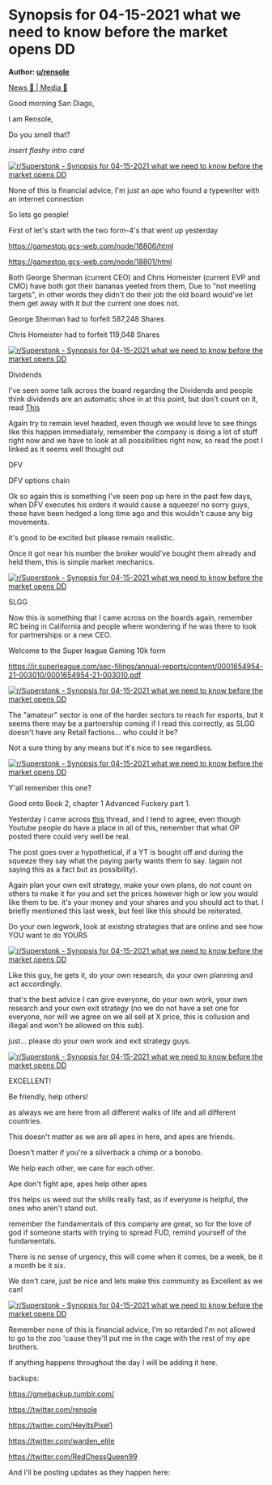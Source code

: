 Synopsis for 04-15-2021 what we need to know before the market opens DD
=======================================================================

**Author: [u/rensole](https://www.reddit.com/user/rensole/)**

[News 📰 | Media 📱](https://www.reddit.com/r/Superstonk/search?q=flair_name%3A%22News%20%F0%9F%93%B0%20%7C%20Media%20%F0%9F%93%B1%22&restrict_sr=1)

Good morning San Diago,

I am Rensole,

Do you smell that?

*insert flashy intro card*

[![r/Superstonk - Synopsis for 04-15-2021 what we need to know before the market opens DD](https://preview.redd.it/eu4nrnsuuat61.png?width=680&format=png&auto=webp&s=6fd1a17f30577791d5f7f3372ed3157c2a1a2f45)](https://preview.redd.it/eu4nrnsuuat61.png?width=680&format=png&auto=webp&s=6fd1a17f30577791d5f7f3372ed3157c2a1a2f45)

None of this is financial advice, I'm just an ape who found a typewriter with an internet connection

So lets go people!

First of let's start with the two form-4's that went up yesterday

<https://gamestop.gcs-web.com/node/18806/html>

<https://gamestop.gcs-web.com/node/18801/html>

Both George Sherman (current CEO) and Chris Homeister (current EVP and CMO) have both got their bananas yeeted from them, Due to "not meeting targets", in other words they didn't do their job the old board would've let them get away with it but the current one does not.

George Sherman had to forfeit 587,248 Shares

Chris Homeister had to forfeit 119,048 Shares

[![r/Superstonk - Synopsis for 04-15-2021 what we need to know before the market opens DD](https://preview.redd.it/08l0toeexat61.jpg?width=640&format=pjpg&auto=webp&s=3bec9a2abc5a86cd98ded4a4fd0049e771d2c1be)](https://preview.redd.it/08l0toeexat61.jpg?width=640&format=pjpg&auto=webp&s=3bec9a2abc5a86cd98ded4a4fd0049e771d2c1be)

Dividends

I've seen some talk across the board regarding the Dividends and people think dividends are an automatic shoe in at this point, but don't count on it, read [This](https://www.reddit.com/r/Superstonk/comments/mqmsvf/re_gamestop_2021_dividends_speculation/?utm_source=share&utm_medium=ios_app&utm_name=iossmf)

Again try to remain level headed, even though we would love to see things like this happen immediately, remember the company is doing a lot of stuff right now and we have to look at all possibilities right now, so read the post I linked as it seems well thought out

[](https://preview.redd.it/xzeztwbayat61.gif?format=mp4&s=1becfc07849947b2c680aff2be89a4cfc844eb57)

DFV

DFV options chain

Ok so again this is something I've seen pop up here in the past few days, when DFV executes his orders it would cause a squeeze! no sorry guys, these have been hedged a long time ago and this wouldn't cause any big movements.

it's good to be excited but please remain realistic.

Once it got near his number the broker would've bought them already and held them, this is simple market mechanics.

[![r/Superstonk - Synopsis for 04-15-2021 what we need to know before the market opens DD](https://preview.redd.it/5yvymtq6zat61.jpg?width=640&format=pjpg&auto=webp&s=a82cd01a45c8aad73d9b09bdf25ed83eb2e39291)](https://preview.redd.it/5yvymtq6zat61.jpg?width=640&format=pjpg&auto=webp&s=a82cd01a45c8aad73d9b09bdf25ed83eb2e39291)

SLGG

Now this is something that I came across on the boards again, remember RC being in California and people where wondering if he was there to look for partnerships or a new CEO.

Welcome to the Super league Gaming 10k form

<https://ir.superleague.com/sec-filings/annual-reports/content/0001654954-21-003010/0001654954-21-003010.pdf>

[![r/Superstonk - Synopsis for 04-15-2021 what we need to know before the market opens DD](https://preview.redd.it/ztm9i57kzat61.png?width=866&format=png&auto=webp&s=7ea19f40d47e34c6f049f54b15a0f880518d4dde)](https://preview.redd.it/ztm9i57kzat61.png?width=866&format=png&auto=webp&s=7ea19f40d47e34c6f049f54b15a0f880518d4dde)

The "amateur" sector is one of the harder sectors to reach for esports, but it seems there may be a partnership coming if I read this correctly, as SLGG doesn't have any Retail factions... who could it be?

Not a sure thing by any means but it's nice to see regardless.

[![r/Superstonk - Synopsis for 04-15-2021 what we need to know before the market opens DD](https://preview.redd.it/tewjmip40bt61.jpg?width=640&format=pjpg&auto=webp&s=ec19c4841e2a5045f8e740cd1a75397072aede02)](https://preview.redd.it/tewjmip40bt61.jpg?width=640&format=pjpg&auto=webp&s=ec19c4841e2a5045f8e740cd1a75397072aede02)

Y'all remember this one?

Good onto Book 2, chapter 1 Advanced Fuckery part 1.

Yesterday I came across [this](https://www.reddit.com/r/Superstonk/comments/mqxp74/the_biggest_threat_to_moass_youtube_live/) thread, and I tend to agree, even though Youtube people do have a place in all of this, remember that what OP posted there could very well be real.

The post goes over a hypothetical, if a YT is bought off and during the squeeze they say what the paying party wants them to say. (again not saying this as a fact but as possibility).

Again plan your own exit strategy, make your own plans, do not count on others to make it for you and set the prices however high or low you would like them to be. it's your money and your shares and you should act to that. I briefly mentioned this last week, but feel like this should be reiterated.

Do your own legwork, look at existing strategies that are online and see how YOU want to do YOURS

[![r/Superstonk - Synopsis for 04-15-2021 what we need to know before the market opens DD](https://preview.redd.it/wss7r5y51bt61.png?width=640&format=png&auto=webp&s=29cb078c50fa4943d9f04b2f72803039da849dea)](https://preview.redd.it/wss7r5y51bt61.png?width=640&format=png&auto=webp&s=29cb078c50fa4943d9f04b2f72803039da849dea)

Like this guy, he gets it, do your own research, do your own planning and act accordingly.

that's the best advice I can give everyone, do your own work, your own research and your own exit strategy (no we do not have a set one for everyone, nor will we agree on we all sell at X price, this is collusion and illegal and won't be allowed on this sub).

just... please do your own work and exit strategy guys.

[![r/Superstonk - Synopsis for 04-15-2021 what we need to know before the market opens DD](https://preview.redd.it/7d4ym4663bt61.png?width=554&format=png&auto=webp&s=b7f1445ea1df081b3d89197298eb7161ad4051a9)](https://preview.redd.it/7d4ym4663bt61.png?width=554&format=png&auto=webp&s=b7f1445ea1df081b3d89197298eb7161ad4051a9)

EXCELLENT!

Be friendly, help others!

as always we are here from all different walks of life and all different countries.

This doesn't matter as we are all apes in here, and apes are friends.

Doesn't matter if you're a silverback a chimp or a bonobo.

We help each other, we care for each other.

Ape don't fight ape, apes help other apes

this helps us weed out the shills really fast, as if everyone is helpful, the ones who aren't stand out.

remember the fundamentals of this company are great, so for the love of god if someone starts with trying to spread FUD, remind yourself of the fundamentals.

There is no sense of urgency, this will come when it comes, be a week, be it a month be it six.

We don't care, just be nice and lets make this community as Excellent as we can!

[![r/Superstonk - Synopsis for 04-15-2021 what we need to know before the market opens DD](https://preview.redd.it/jl56f6f83bt61.png?width=400&format=png&auto=webp&s=6c7adb9f0129a762969cbe00d351250f6947676f)](https://preview.redd.it/jl56f6f83bt61.png?width=400&format=png&auto=webp&s=6c7adb9f0129a762969cbe00d351250f6947676f)

Remember none of this is financial advice, I'm so retarded I'm not allowed to go to the zoo 'cause they'll put me in the cage with the rest of my ape brothers.

If anything happens throughout the day I will be adding it here.

backups:

<https://gmebackup.tumblr.com/>

<https://twitter.com/rensole>

<https://twitter.com/HeyItsPixel1>

<https://twitter.com/warden_elite>

<https://twitter.com/RedChessQueen99>

And I'll be posting updates as they happen here:
